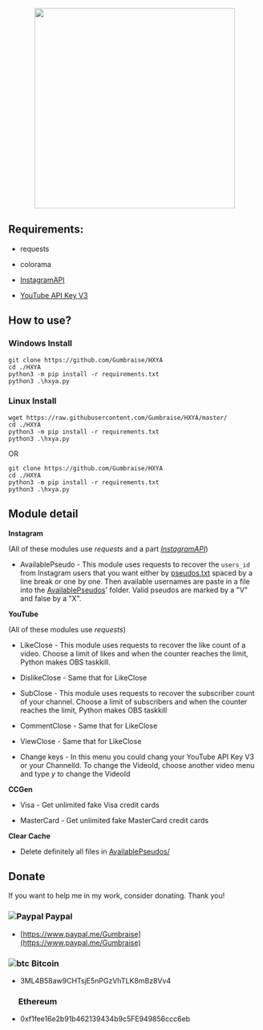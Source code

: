 <p align="center"><img src="https://user-images.githubusercontent.com/34947108/76500790-795cd400-6441-11ea-95af-7370a7fd664b.png" width="400px"></p>

## Requirements:

* requests

* colorama

* <a href="https://github.com/LevPasha/Instagram-API-python">InstagramAPI</a>

* <a href="https://console.developers.google.com/apis/library/youtube.googleapis.com?id=125bab65-cfb6-4f25-9826-4dcc309bc508&project=python-264312">YouTube API Key V3</a>

## How to use?

### Windows Install
```
git clone https://github.com/Gumbraise/HXYA
cd ./HXYA
python3 -m pip install -r requirements.txt
python3 .\hxya.py
```
### Linux Install
```
wget https://raw.githubusercontent.com/Gumbraise/HXYA/master/
cd ./HXYA
python3 -m pip install -r requirements.txt
python3 .\hxya.py
```
OR 
```
git clone https://github.com/Gumbraise/HXYA
cd ./HXYA
python3 -m pip install -r requirements.txt
python3 .\hxya.py
```

## Module detail

**Instagram**

(All of these modules use *requests* and a part <a href="https://github.com/LevPasha/Instagram-API-python">*InstagramAPI*</a>)

* AvailablePseudo - This module uses requests to recover the `users_id` from Instagram users that you want either by <a href="https://github.com/Gumbraise/HXYA/tree/master/path/instagram/pseudos.txt">pseudos.txt</a> spaced by a line break or one by one. Then available usernames are paste in a file into the <a href="https://github.com/Gumbraise/HXYA/tree/master/path/instagram/AvailablePseudos">AvailablePseudos</a>' folder. Valid pseudos are marked by a "V" and false by a "X".

**YouTube**

(All of these modules use *requests*)

* LikeClose - This module uses requests to recover the like count of a video. Choose a limit of likes and when the counter reaches the limit, Python makes OBS taskkill.

* DislikeClose - Same that for LikeClose

* SubClose - This module uses requests to recover the subscriber count of your channel. Choose a limit of subscribers and when the counter reaches the limit, Python makes OBS taskkill

* CommentClose - Same that for LikeClose

* ViewClose - Same that for LikeClose

* Change keys - In this menu you could chang your YouTube API Key V3 or your ChannelId. To change the VideoId, choose another video menu and type *y* to change the VideoId

**CCGen**

* Visa - Get unlimited fake Visa credit cards

* MasterCard - Get unlimited fake MasterCard credit cards

**Clear Cache**

* Delete definitely all files in <a href="https://github.com/Gumbraise/HXYA/tree/master/path/instagram/AvailablePseudos">AvailablePseudos/</a>

## Donate

If you want to help me in my work, consider donating. Thank you!

### ![Paypal](https://raw.githubusercontent.com/reek/anti-adblock-killer/gh-pages/images/paypal.png) Paypal

- [https://www.paypal.me/Gumbraise](https://www.paypal.me/Gumbraise)

### ![btc](https://raw.githubusercontent.com/reek/anti-adblock-killer/gh-pages/images/bitcoin.png) Bitcoin

- 3ML4B58aw9CHTsjE5nPGzVhTLK8mBz8Vv4

### <img src="https://www.logolynx.com/images/logolynx/b0/b0839301e62a21664ea82d24ab1a0414.png" width="16" height="16" /> Ethereum

- 0xf1fee16e2b91b462139434b9c5FE949856ccc6eb
